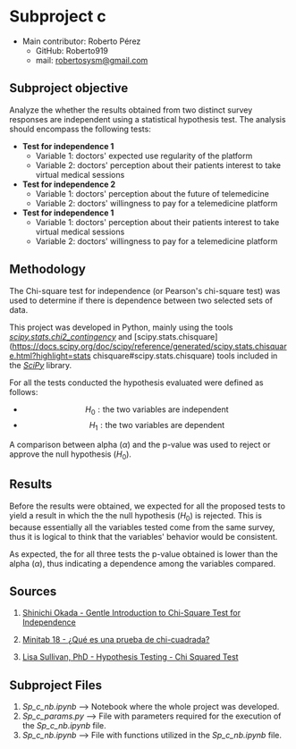 # Subproject c

- Main contributor: Roberto Pérez
  - GitHub: Roberto919 
  - mail: robertosysm@gmail.com



## Subproject objective

Analyze the whether the results obtained from two distinct survey responses are independent using a statistical hypothesis test. The analysis should encompass the following tests:

- **Test for independence 1**
  - Variable 1: doctors' expected use regularity of the platform
  - Variable 2: doctors' perception about their patients interest to take virtual medical sessions
- **Test for independence 2**
  - Variable 1: doctors' perception about the future of telemedicine
  - Variable 2: doctors' willingness to pay for a telemedicine platform
- **Test for independence 1**
  - Variable 1: doctors' perception about their patients interest to take virtual medical sessions
  - Variable 2: doctors' willingness to pay for a telemedicine platform



## Methodology

The Chi-square test for independence (or Pearson's chi-square test) was used to determine if there is dependence between two selected sets of data.

This project was developed in Python, mainly using the tools *[scipy.stats.chi2_contingency](https://docs.scipy.org/doc/scipy/reference/generated/scipy.stats.chi2_contingency.html)* and [scipy.stats.chisquare](https://docs.scipy.org/doc/scipy/reference/generated/scipy.stats.chisquare.html?highlight=stats chisquare#scipy.stats.chisquare) tools included in the *[SciPy](https://www.scipy.org/)* library.

For all the tests conducted the hypothesis evaluated were defined as follows:

- $$H_0: \text{the two variables are independent}$$
- $$H_1: \text{the two variables are dependent}$$

A comparison between alpha ($\alpha$) and the p-value was used to reject or approve the null hypothesis ($H_0$).



## Results

Before the results were obtained, we expected for all the proposed tests to yield a result in which the the null hypothesis ($H_0$) is rejected. This is because essentially all the variables tested come from the same survey, thus it is logical to think that the variables' behavior would be consistent.

As expected, the for all three tests the p-value obtained is lower than the alpha ($\alpha$), thus indicating a dependence among the variables compared.



## Sources

1. [Shinichi Okada - Gentle Introduction to Chi-Square Test for Independence](https://towardsdatascience.com/gentle-introduction-to-chi-square-test-for-independence-7182a7414a95)

2. [Minitab 18 - ¿Qué es una prueba de chi-cuadrada?](https://support.minitab.com/es-mx/minitab/18/help-and-how-to/statistics/tables/supporting-topics/chi-square/what-is-a-chi-square-test/)

3. [Lisa Sullivan, PhD - Hypothesis Testing - Chi Squared Test](https://sphweb.bumc.bu.edu/otlt/MPH-Modules/BS/BS704_HypothesisTesting-ChiSquare/BS704_HypothesisTesting-ChiSquare_print.html)



## Subproject Files

1. *Sp_c_nb.ipynb* --> Notebook where the whole project was developed.
2. *Sp_c_params.py* --> File with parameters required for the execution of the *Sp_c_nb.ipynb* file.
3. *Sp_c_nb.ipynb* --> File with functions utilized in the *Sp_c_nb.ipynb* file.





